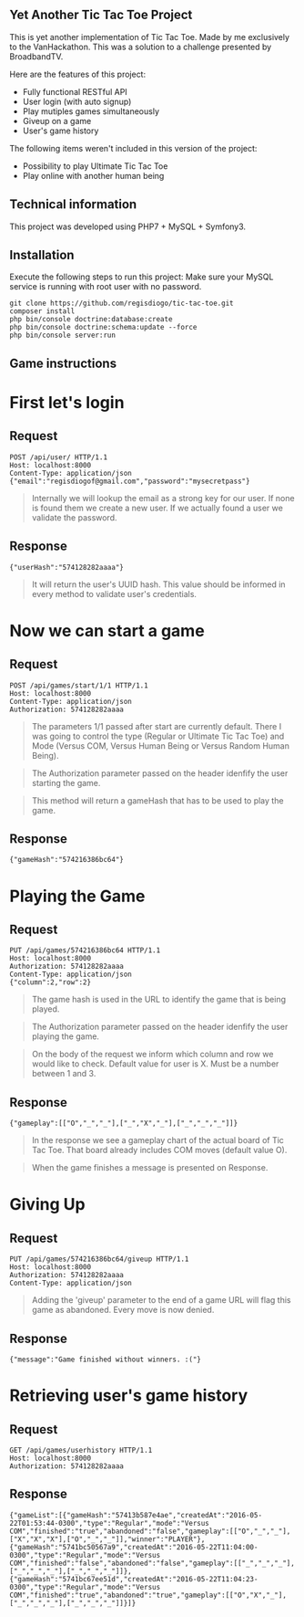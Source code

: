Yet Another Tic Tac Toe Project
-------------------------------

This is yet another implementation of Tic Tac Toe. Made by me exclusively to the VanHackathon. This was a solution to a challenge presented by BroadbandTV.

Here are the features of this project:
* Fully functional RESTful API
* User login (with auto signup)
* Play mutiples games simultaneously
* Giveup on a game
* User's game history

The following items weren't included in this version of the project:
* Possibility to play Ultimate Tic Tac Toe
* Play online with another human being

Technical information
---------------------

This project was developed using PHP7 + MySQL + Symfony3.

Installation
------------

Execute the following steps to run this project:
Make sure your MySQL service is running with root user with no password.

    git clone https://github.com/regisdiogo/tic-tac-toe.git
    composer install
    php bin/console doctrine:database:create
    php bin/console doctrine:schema:update --force
    php bin/console server:run


Game instructions
-----------------

# First let's login

## Request
    POST /api/user/ HTTP/1.1
    Host: localhost:8000
    Content-Type: application/json
    {"email":"regisdiogof@gmail.com","password":"mysecretpass"}

> Internally we will lookup the email as a strong key for our user. If none is found them we create a new user. If we actually found a user we validate the password.

## Response
    {"userHash":"574128282aaaa"}

> It will return the user's UUID hash. This value should be informed in every method to validate user's credentials.

# Now we can start a game

## Request
    POST /api/games/start/1/1 HTTP/1.1
    Host: localhost:8000
    Content-Type: application/json
    Authorization: 574128282aaaa

> The parameters 1/1 passed after start are currently default. There I was going to control the type (Regular or Ultimate Tic Tac Toe) and Mode (Versus COM, Versus Human Being or Versus Random Human Being).

> The Authorization parameter passed on the header idenfify the user starting the game.

> This method will return a gameHash that has to be used to play the game.

## Response
    {"gameHash":"574216386bc64"}

# Playing the Game

## Request
    PUT /api/games/574216386bc64 HTTP/1.1
    Host: localhost:8000
    Authorization: 574128282aaaa
    Content-Type: application/json
    {"column":2,"row":2}

> The game hash is used in the URL to identify the game that is being played.

> The Authorization parameter passed on the header idenfify the user playing the game.

> On the body of the request we inform which column and row we would like to check. Default value for user is X. Must be a number between 1 and 3.

## Response
    {"gameplay":[["O","_","_"],["_","X","_"],["_","_","_"]]}

> In the response we see a gameplay chart of the actual board of Tic Tac Toe. That board already includes COM moves (default value O).

> When the game finishes a message is presented on Response.

# Giving Up

## Request
    PUT /api/games/574216386bc64/giveup HTTP/1.1
    Host: localhost:8000
    Authorization: 574128282aaaa
    Content-Type: application/json

> Adding the 'giveup' parameter to the end of a game URL will flag this game as abandoned. Every move is now denied.

## Response
    {"message":"Game finished without winners. :("}

# Retrieving user's game history

## Request
    GET /api/games/userhistory HTTP/1.1
    Host: localhost:8000
    Authorization: 574128282aaaa

## Response
    {"gameList":[{"gameHash":"57413b587e4ae","createdAt":"2016-05-22T01:53:44-0300","type":"Regular","mode":"Versus COM","finished":"true","abandoned":"false","gameplay":[["O","_","_"],["X","X","X"],["O","_","_"]],"winner":"PLAYER"},{"gameHash":"5741bc50567a9","createdAt":"2016-05-22T11:04:00-0300","type":"Regular","mode":"Versus COM","finished":"false","abandoned":"false","gameplay":[["_","_","_"],["_","_","_"],["_","_","_"]]},{"gameHash":"5741bc67ee51d","createdAt":"2016-05-22T11:04:23-0300","type":"Regular","mode":"Versus COM","finished":"true","abandoned":"true","gameplay":[["O","X","_"],["_","_","_"],["_","_","_"]]}]}
